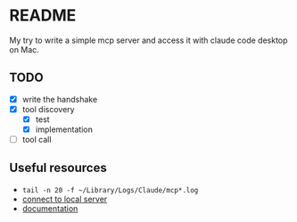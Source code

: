 # README

My try to write a simple mcp server and access it with claude code desktop on Mac.

## TODO

- [x] write the handshake
- [x] tool discovery
  - [x] test
  - [x] implementation
- [ ] tool call

## Useful resources

- `tail -n 20 -f ~/Library/Logs/Claude/mcp*.log`
- [connect to local server](https://modelcontextprotocol.io/docs/develop/connect-local-servers#getting-logs-from-claude-desktop)
- [documentation](https://modelcontextprotocol.io/docs/learn/architecture)
